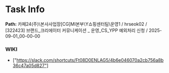 # Task Info

**Path:** 카페24(주)\본사사업장\[CG]MI본부\Y쇼핑센터팀\운영1 / hrseok02 / [322423] 브랜드_크리에이터 커뮤니케이션 _ 운영_CS_YPP 예외처리 신청 / 2025-09-01_00-00-00

### WIKI
- ["https://slack.com/shortcuts/Ft08D0ENLAG5/4b6e046070a2cb756a8b36c47a05d827"]

